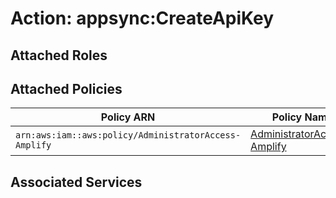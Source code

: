 # Action: appsync:CreateApiKey

## Attached Roles

## Attached Policies

| Policy ARN | Policy Name |
|------------|-------------|
| `arn:aws:iam::aws:policy/AdministratorAccess-Amplify` | [AdministratorAccess-Amplify](../policies.md#administratoraccess-amplify) |

## Associated Services

